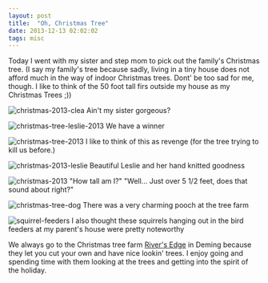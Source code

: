 ```yaml
---
layout: post
title:  "Oh, Christmas Tree"
date: 2013-12-13 02:02:02
tags: misc
---
```

Today I went with my sister and step mom to pick out the family's Christmas tree. (I say my family's tree because sadly, living in a tiny house does not afford much in the way of indoor Christmas trees. Dont' be too sad for me, though. I like to think of the 50 foot tall firs outside my house as my Christmas Trees ;))

![christmas-2013-clea](/uploads/2013/12/christmas-2013-clea.jpg)
Ain't my sister gorgeous?

![christmas-tree-leslie-2013](/uploads/2013/12/christmas-tree-leslie-2013.jpg)
We have a winner

![christmas-tree-2013](/uploads/2013/12/christmas-tree-2013.jpg)
I like to think of this as revenge (for the tree trying to kill us before.)

![christmas-2013-leslie](/uploads/2013/12/christmas-2013-leslie.jpg)
Beautiful Leslie and her hand knitted goodness

![christmas-2013](/uploads/2013/12/christmas-2013.jpg)
"How tall am I?" "Well... Just over 5 1/2 feet, does that sound about right?"

![christmas-tree-dog](/uploads/2013/12/christmas-tree-dog.jpg)
There was a very charming pooch at the tree farm

![squirrel-feeders](/uploads/2013/12/squirrel-feeders.jpg)
I also thought these squirrels hanging out in the bird feeders at my parent's house were pretty noteworthy

We always go to the Christmas tree farm [River's Edge](http://www.riversedgeucut.com/index.html) in Deming because they let you cut your own and have nice lookin' trees. I enjoy going and spending time with them looking at the trees and getting into the spirit of the holiday.
